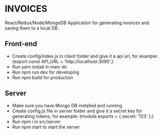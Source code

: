 INVOICES
==============

React/Redux/Node/MongoDB Application for generating invoices and saving them to a local DB.

Front-end
--------------

- Create config/index.js in client folder and give it a api url, for example: (export const API_URL = 'http://localhost:3090';)
- Run yarn install in main dir
- Run npm run dev for developing
- Run npm build for production

Server
--------------

- Make sure you have Mongo DB installed and running
- Create config.js file in server folder and give it a secret key for generating tokens, for example: (module.exports = { secret: '123' };)
- Run npm i in src/server
- Run npm start to start the server